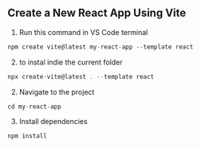 ## Create a New React App Using Vite 

1. Run this command in VS Code terminal
```js
npm create vite@latest my-react-app --template react
```

2. to instal indie the current folder
```js
npx create-vite@latest . --template react
```

2. Navigate to the project
```js
cd my-react-app
```

3. Install dependencies

```js
npm install
```